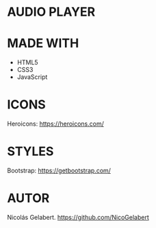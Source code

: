 # AUDIO PLAYER 

# MADE WITH 
- HTML5
- CSS3
- JavaScript

# ICONS
Heroicons: https://heroicons.com/

# STYLES
Bootstrap: https://getbootstrap.com/

# AUTOR
Nicolás Gelabert. https://github.com/NicoGelabert